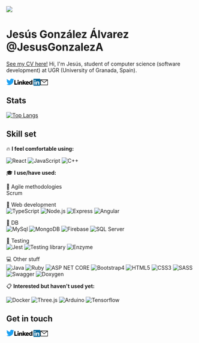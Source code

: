<img width=30% src='https://avatars.githubusercontent.com/u/51116828?s=460&u=4fdc6df0e294bf9e5a4fca735177f1b2f6d6a19f&v=4'/>

# Jesús González Álvarez @JesusGonzalezA 
[See my CV here!](CV_En.pdf) Hi, I'm Jesús, student of computer science (software development) at UGR (University of Granada, Spain). 


<a href="https://twitter.com/JesusGonADev">
  <img align="left" alt="JesusGonzalezA | Twitter" width="21px" src="https://raw.githubusercontent.com/JesusGonzalezA/JesusGonzalezA/master/assets/twitter-logo.png" />
</a>
<a href="https://www.linkedin.com/in/jesusgonzalezalvarez">
  <img align="left" alt="Mail" width="70px" src="https://raw.githubusercontent.com/JesusGonzalezA/JesusGonzalezA/master/assets/linkedin-logo.png" />
</a>
<a href="mailto:jesusgranada99@gmail.com?Subject=Hola%20Jesús!">
 <img align="left" alt="Mail" width="20px" src="https://raw.githubusercontent.com/JesusGonzalezA/JesusGonzalezA/master/assets/mail-icon.png" />
</a><br>


## Stats

[![Top Langs](https://github-readme-stats.vercel.app/api/top-langs/?username=JesusGonzalezA&layout=compact)](https://github.com/JesusGonzalezA?tab=repositories)


## Skill set

:fire: **I feel comfortable using:** 

![React](https://img.shields.io/badge/-React-61DAFB?logo=react&logoColor=white)
![JavaScript](https://img.shields.io/badge/-JavaScript-F7DF1E?logo=JavaScript&logoColor=black)
![C++](https://img.shields.io/badge/-C++-00599C?&logo=cplusplus?logoColor=black)

:mortar_board: **I use/have used:**


:two_men_holding_hands: Agile methodologies \
Scrum


:hammer: Web development \
![TypeScript](https://img.shields.io/badge/-TypeScript-3178C6?logo=TypeScript&logoColor=white)
![Node.js](https://img.shields.io/badge/-Node.js-339933?&logo=node.js?logoColor=white)
![Express](https://img.shields.io/badge/-Express-339933?&logo=node.js?ogoColor=white)
![Angular](https://img.shields.io/badge/-Angular-DD0031?logo=angular)
    
    
:floppy_disk: DB \
![MySql](https://img.shields.io/badge/-MySql-4479A1?logo=mysql&logoColor=white)
![MongoDB](https://img.shields.io/badge/-MongoDB-47A248?logo=MongoDB&logoColor=white)
![Firebase](https://img.shields.io/badge/-Firebase-FFCA28?logo=firebase&logoColor=white)
![SQL Server](https://img.shields.io/badge/-SQL%20Server-CC2927?logo=microsoftsqlserver&logoColor=white)

    
:microscope: Testing \
![Jest](https://img.shields.io/badge/-Jest-C21325?logo=Jest&logoColor=white)
![Testing library](https://img.shields.io/badge/-Testing%20library-E33332?logo=testinglibrary&logoColor=white)
![Enzyme](https://img.shields.io/badge/-Enzyme-141526?logo=speedtest&logoColor=white)
    
    
:computer: Other stuff \
![Java](https://img.shields.io/badge/-Java-007396?logo=java&logoColor=white)
![Ruby](https://img.shields.io/badge/-Ruby-CC342D?logo=ruby&logoColor=white)
![ASP NET CORE](https://img.shields.io/badge/-Ruby-512BD4?logo=ruby&logoColor=white)
![Bootstrap4](https://img.shields.io/badge/-Bootstrap-7952B3?logo=bootstrap&logoColor=white)
![HTML5](https://img.shields.io/badge/-HTML5-E34F26?logo=html5&logoColor=white)
![CSS3](https://img.shields.io/badge/-CSS3-1572B6?logo=css3&logoColor=white)
![SASS](https://img.shields.io/badge/-SASS-CC6699?logo=sass&logoColor=white)
![Swagger](https://img.shields.io/badge/-Swagger-85EA2D?logo=swagger&logoColor=white)
![Doxygen](https://img.shields.io/badge/-Doxygen-8CA1AF?logo=readthedocs&logoColor=white)

:clipboard: **Interested but haven't used yet:** 

![Docker](https://img.shields.io/badge/-Docker-2496ED?logo=docker&logoColor=white)
![Three.js](https://img.shields.io/badge/-Three.js-000000?logo=three-dot-js&logoColor=white)
![Arduino](https://img.shields.io/badge/-Arduino-00979D?logo=arduino&logoColor=white)
![Tensorflow](https://img.shields.io/badge/-Tensorflow-FF6F00?logo=tensorflow&logoColor=white)


## Get in touch 

<a href="https://twitter.com/JesusGonADev">
  <img align="left" alt="JesusGonzalezA | Twitter" width="21px" src="https://raw.githubusercontent.com/JesusGonzalezA/JesusGonzalezA/master/assets/twitter-logo.png" />
</a>
<a href="https://www.linkedin.com/in/jesusgonzalezalvarez">
  <img align="left" alt="Mail" width="70px" src="https://raw.githubusercontent.com/JesusGonzalezA/JesusGonzalezA/master/assets/linkedin-logo.png" />
</a>
<a href="mailto:jesusgranada99@gmail.com?Subject=Hola%20Jesús!">
 <img align="left" alt="Mail" width="20px" src="https://raw.githubusercontent.com/JesusGonzalezA/JesusGonzalezA/master/assets/mail-icon.png" />
</a>
